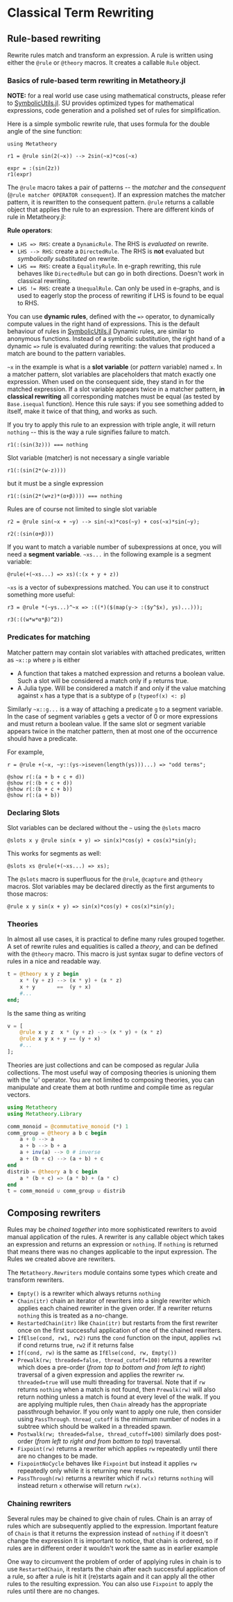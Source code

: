 # Classical Term Rewriting

## Rule-based rewriting

Rewrite rules match and transform an expression. A rule is written using either
the `@rule` or `@theory` macros. It creates a callable `Rule` object.

### Basics of rule-based term rewriting in Metatheory.jl

**NOTE:** for a real world use case using mathematical constructs, please refer
to [SymbolicUtils.jl](https://github.com/JuliaSymbolics/SymbolicUtils.jl). SU
provides optimized types for mathematical expressions, code generation and a
polished set of rules for simplification.

Here is a simple symbolic rewrite rule, that uses formula for the double angle of the sine function:

```julia:rewrite1
using Metatheory

r1 = @rule sin(2(~x)) --> 2sin(~x)*cos(~x)

expr = :(sin(2z))
r1(expr)
```

The `@rule` macro takes a pair of patterns  -- the _matcher_ and the _consequent_ (`@rule matcher OPERATOR consequent`). If an expression matches the matcher pattern, it is rewritten to the consequent pattern. `@rule` returns a callable object that applies the rule to an expression. There are different kinds of rule in Metatheory.jl:

**Rule operators**:
- `LHS => RHS`: create a `DynamicRule`. The RHS is *evaluated* on rewrite.
- `LHS --> RHS`: create a `DirectedRule`. The RHS is **not** evaluated but *symbolically substituted* on rewrite.
- `LHS == RHS`: create a `EqualityRule`. In e-graph rewriting, this rule behaves like `DirectedRule` but can go in both directions. Doesn't work in classical rewriting.
- `LHS != RHS`: create a `UnequalRule`. Can only be used in e-graphs, and is used to eagerly stop the process of rewriting if LHS is found to be equal to RHS.


You can use **dynamic rules**, defined with the `=>`
operator, to dynamically compute values in the right hand of expressions. This is the default behaviour of rules in [SymbolicUtils.jl](https://github.com/JuliaSymbolics/SymbolicUtils.jl)
Dynamic rules, are similar to anonymous functions. Instead of a symbolic
substitution, the right hand of a dynamic `=>` rule is evaluated during
rewriting: the values that produced a match are bound to the pattern variables.

`~x` in the example is what is a **slot variable** (or *pattern* variable) named `x`. In a matcher pattern, slot variables are placeholders that match exactly one expression. When used on the consequent side, they stand in for the matched expression. If a slot variable appears twice in a matcher pattern, **in classical rewriting** all corresponding matches must be equal (as tested by `Base.isequal` function). Hence this rule says: if you see something added to itself, make it twice of that thing, and works as such.

If you try to apply this rule to an expression with triple angle, it will return `nothing` -- this is the way a rule signifies failure to match.
```julia:rewrite2
r1(:(sin(3z))) === nothing
```

Slot variable (matcher) is not necessary a single variable

```julia:rewrite3
r1(:(sin(2*(w-z))))
```

but it must be a single expression

```julia:rewrite4
r1(:(sin(2*(w+z)*(α+β)))) === nothing
```

Rules are of course not limited to single slot variable

```julia:rewrite5
r2 = @rule sin(~x + ~y) --> sin(~x)*cos(~y) + cos(~x)*sin(~y);

r2(:(sin(α+β)))
```

If you want to match a variable number of subexpressions at once, you will need a **segment variable**. `~xs...` in the following example is a segment variable:

```julia:rewrite6
@rule(+(~xs...) => xs)(:(x + y + z))
```

`~xs` is a vector of subexpressions matched. You can use it to construct something more useful:

```julia:rewrite7
r3 = @rule *(~ys...)^~x => :((*)($(map(y-> :($y^$x), ys)...)));

r3(:((w*w*α*β)^2))
```

### Predicates for matching

Matcher pattern may contain slot variables with attached predicates, written as `~x::p` where `p` is either

- A function that takes a matched expression and returns a boolean value. Such a slot will be considered a match only if `p` returns true.
- A Julia type. Will be considered a match if and only if the value matching against `x` has a type that is a subtype of `p` (`typeof(x) <: p`)

Similarly `~x::g...` is a way of attaching a predicate `g` to a segment variable. In the case of segment variables `g` gets a vector of 0 or more expressions and must return a boolean value. If the same slot or segment variable appears twice in the matcher pattern, then at most one of the occurrence should have a predicate.

For example,

```julia:pred1
r = @rule +(~x, ~y::(ys->iseven(length(ys)))...) => "odd terms";

@show r(:(a + b + c + d))
@show r(:(b + c + d))
@show r(:(b + c + b))
@show r(:(a + b))
```


### Declaring Slots

Slot variables can be declared without the `~` using the `@slots` macro

```julia:slots1
@slots x y @rule sin(x + y) => sin(x)*cos(y) + cos(x)*sin(y);
```

This works for segments as well:

```julia:slots2
@slots xs @rule(+(~xs...) => xs);
```

The `@slots` macro is superfluous for the `@rule`, `@capture` and `@theory` macros.
Slot variables may be declared directly as the first arguments to those macros:

```julia:slots3
@rule x y sin(x + y) => sin(x)*cos(y) + cos(x)*sin(y);
```

### Theories

In almost all use cases, it is practical to define many rules grouped together.
A set of rewrite rules and equalities is called a *theory*, and can be defined with the
`@theory` macro. This macro is just syntax sugar to define vectors of rules in a nice and readable way. 


```julia
t = @theory x y z begin 
    x * (y + z) --> (x * y) + (x * z)
    x + y       ==  (y + x)
    #...
end;
```

Is the same thing as writing

```julia
v = [
    @rule x y z  x * (y + z) --> (x * y) + (x * z)
    @rule x y x + y == (y + x)
    #...
];
```

Theories are just collections and
can be composed as regular Julia collections. The most
useful way of composing theories is unioning
them with the '∪' operator.
You are not limited to composing theories, you can
manipulate and create them at both runtime and compile time
as regular vectors.

```julia
using Metatheory
using Metatheory.Library

comm_monoid = @commutative_monoid (*) 1
comm_group = @theory a b c begin
    a + 0 --> a
    a + b --> b + a
    a + inv(a) --> 0 # inverse
    a + (b + c) --> (a + b) + c
end
distrib = @theory a b c begin
    a * (b + c) => (a * b) + (a * c)
end
t = comm_monoid ∪ comm_group ∪ distrib
```

## Composing rewriters

Rules may be *chained together* into more
sophisticated rewriters to avoid manual application of the rules. A rewriter is
any callable object which takes an expression and returns an expression or
`nothing`. If `nothing` is returned that means there was no changes applicable
to the input expression. The Rules we created above are rewriters.

The `Metatheory.Rewriters` module contains some types which create and transform
rewriters.

- `Empty()` is a rewriter which always returns `nothing`
- `Chain(itr)` chain an iterator of rewriters into a single rewriter which applies
   each chained rewriter in the given order.
   If a rewriter returns `nothing` this is treated as a no-change.
- `RestartedChain(itr)` like `Chain(itr)` but restarts from the first rewriter once on the
   first successful application of one of the chained rewriters.
- `IfElse(cond, rw1, rw2)` runs the `cond` function on the input, applies `rw1` if cond
   returns true, `rw2` if it returns false
- `If(cond, rw)` is the same as `IfElse(cond, rw, Empty())`
- `Prewalk(rw; threaded=false, thread_cutoff=100)` returns a rewriter which does a pre-order 
   (*from top to bottom and from left to right*) traversal of a given expression and applies 
   the rewriter `rw`. `threaded=true` will use multi threading for traversal.
   Note that if `rw` returns `nothing` when a match is not found, then `Prewalk(rw)` will
   also return nothing unless a match is found at every level of the walk. If you are
   applying multiple rules, then `Chain` already has the appropriate passthrough behavior.
   If you only want to apply one rule, then consider using `PassThrough`.
   `thread_cutoff` 
   is the minimum number of nodes in a subtree which should be walked in a threaded spawn.
- `Postwalk(rw; threaded=false, thread_cutoff=100)` similarly does post-order 
   (*from left to right and from bottom to top*) traversal.
- `Fixpoint(rw)` returns a rewriter which applies `rw` repeatedly until there are no changes to be made.
- `FixpointNoCycle` behaves like `Fixpoint` but instead it applies `rw` repeatedly only while it is returning new results.
- `PassThrough(rw)` returns a rewriter which if `rw(x)` returns `nothing` will instead
   return `x` otherwise will return `rw(x)`.

### Chaining rewriters

Several rules may be chained to give chain of rules. Chain is an array of rules which are subsequently applied to the expression.
Important feature of `Chain` is that it returns the expression instead of `nothing` if it doesn't change the expression
It is important to notice, that chain is ordered, so if rules are in different order it wouldn't work the same as in earlier example


One way to circumvent the problem of order of applying rules in chain is to use
`RestartedChain`, it restarts the chain after each successful application of a
rule, so after a rule is hit it (re)starts again and it can apply all the other
rules to the resulting expression. You can also use `Fixpoint` to apply the
rules until there are no changes.

